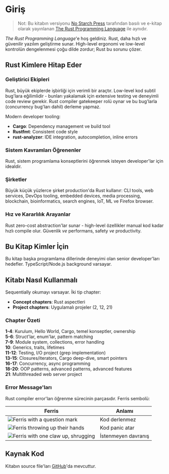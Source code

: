 # Giriş

> Not: Bu kitabın versiyonu [No Starch Press][nsp] tarafından basılı ve e-kitap olarak yayınlanan [The Rust Programming Language][nsprust] ile aynıdır.

[nsprust]: https://nostarch.com/rust-programming-language-2nd-edition
[nsp]: https://nostarch.com/

_The Rust Programming Language_'e hoş geldiniz. Rust, daha hızlı ve güvenilir yazılım geliştirme sunar. High-level ergonomi ve low-level kontrolün dengelenmesi çoğu dilde zordur; Rust bu sorunu çözer.

## Rust Kimlere Hitap Eder

### Geliştirici Ekipleri

Rust, büyük ekiplerde işbirliği için verimli bir araçtır. Low-level kod subtil bug'lara eğilimlidir - bunları yakalamak için extensive testing ve deneyimli code review gerekir. Rust compiler gatekeeper rolü oynar ve bu bug'larla (concurrency bug'ları dahil) derleme yapmaz.

Modern developer tooling:
- **Cargo**: Dependency management ve build tool
- **Rustfmt**: Consistent code style  
- **rust-analyzer**: IDE integration, autocompletion, inline errors

### Sistem Kavramları Öğrenenler

Rust, sistem programlama konseptlerini öğrenmek isteyen developer'lar için idealdir.

### Şirketler  

Büyük küçük yüzlerce şirket production'da Rust kullanır: CLI tools, web services, DevOps tooling, embedded devices, media processing, blockchain, bioinformatics, search engines, IoT, ML ve Firefox browser.

### Hız ve Kararlılık Arayanlar

Rust zero-cost abstraction'lar sunar - high-level özellikler manual kod kadar hızlı compile olur. Güvenlik _ve_ performans, safety _ve_ productivity.

## Bu Kitap Kimler İçin

Bu kitap başka programlama dillerinde deneyimi olan senior developer'ları hedefler. TypeScript/Node.js background varsayar.

## Kitabı Nasıl Kullanmalı  

Sequentially okumayı varsayar. İki tip chapter:
- **Concept chapters**: Rust aspectleri
- **Project chapters**: Uygulamalı projeler (2, 12, 21)

### Chapter Özeti

**1-4**: Kurulum, Hello World, Cargo, temel konseptler, ownership  
**5-6**: Struct'lar, enum'lar, pattern matching  
**7-9**: Module system, collections, error handling  
**10**: Generics, traits, lifetimes  
**11-12**: Testing, I/O project (grep implementation)  
**13-15**: Closures/iterators, Cargo deep-dive, smart pointers  
**16-17**: Concurrency, async programming  
**18-20**: OOP patterns, advanced patterns, advanced features  
**21**: Multithreaded web server project

### Error Message'ları

Rust compiler error'ları öğrenme sürecinin parçasıdır. Ferris sembolü:

| Ferris | Anlamı |
|--------|--------|
| <img src="img/ferris/does_not_compile.svg" class="ferris-explain" alt="Ferris with a question mark"/> | Kod derlenmez |
| <img src="img/ferris/panics.svg" class="ferris-explain" alt="Ferris throwing up their hands"/> | Kod panic atar |
| <img src="img/ferris/not_desired_behavior.svg" class="ferris-explain" alt="Ferris with one claw up, shrugging"/> | İstenmeyen davranış |

## Kaynak Kod

Kitabın source file'ları [GitHub][book]'da mevcuttur.

[book]: https://github.com/rust-lang/book/tree/main/src
